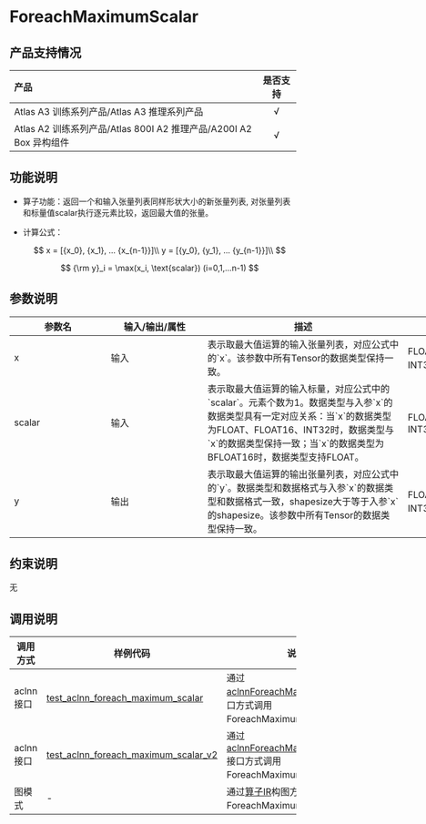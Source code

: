# ForeachMaximumScalar

## 产品支持情况

|产品             |  是否支持  |
|:-------------------------|:----------:|
|  <term>Atlas A3 训练系列产品/Atlas A3 推理系列产品</term>   |     √    |
|  <term>Atlas A2 训练系列产品/Atlas 800I A2 推理产品/A200I A2 Box 异构组件</term>     |     √    |

## 功能说明

- 算子功能：返回一个和输入张量列表同样形状大小的新张量列表, 对张量列表和标量值scalar执行逐元素比较，返回最大值的张量。

- 计算公式：

  $$
  x = [{x_0}, {x_1}, ... {x_{n-1}}]\\
  y = [{y_0}, {y_1}, ... {y_{n-1}}]\\
  $$

  $$
  {\rm y}_i = \max(x_i, \text{scalar}) (i=0,1,...n-1)
  $$

## 参数说明

<table style="undefined;table-layout: fixed; width: 1005px"><colgroup>
  <col style="width: 170px">
  <col style="width: 170px">
  <col style="width: 352px">
  <col style="width: 213px">
  <col style="width: 100px">
  </colgroup>
  <thead>
    <tr>
      <th>参数名</th>
      <th>输入/输出/属性</th>
      <th>描述</th>
      <th>数据类型</th>
      <th>数据格式</th>
    </tr></thead>
  <tbody>
    <tr>
      <td>x</td>
      <td>输入</td>
      <td>表示取最大值运算的输入张量列表，对应公式中的`x`。该参数中所有Tensor的数据类型保持一致。</td>
      <td>FLOAT32、FLOAT16、INT32、BFLOAT16</td>
      <td>ND</td>
    </tr>
    <tr>
      <td>scalar</td>
      <td>输入</td>
      <td>表示取最大值运算的输入标量，对应公式中的`scalar`。元素个数为1。数据类型与入参`x`的数据类型具有一定对应关系：当`x`的数据类型为FLOAT、FLOAT16、INT32时，数据类型与`x`的数据类型保持一致；当`x`的数据类型为BFLOAT16时，数据类型支持FLOAT。</td>
      <td>FLOAT32、FLOAT16、INT32</td>
      <td>ND</td>
    </tr>
    <tr>
      <td>y</td>
      <td>输出</td>
      <td>表示取最大值运算的输出张量列表，对应公式中的`y`。数据类型和数据格式与入参`x`的数据类型和数据格式一致，shapesize大于等于入参`x`的shapesize。该参数中所有Tensor的数据类型保持一致。</td>
      <td>FLOAT32、FLOAT16、INT32、BFLOAT16</td>
      <td>ND</td>
    </tr>
  </tbody></table>

## 约束说明

无

## 调用说明

| 调用方式   | 样例代码           | 说明                                         |
| ---------------- | --------------------------- | --------------------------------------------------- |
| aclnn接口  | [test_aclnn_foreach_maximum_scalar](examples/test_aclnn_foreach_maximum_scalar.cpp) | 通过[aclnnForeachMaximumScalar](docs/aclnnForeachMaximumScalar.md)接口方式调用ForeachMaximumScalar算子。 |
| aclnn接口  | [test_aclnn_foreach_maximum_scalar_v2](examples/test_aclnn_foreach_maximum_scalar_v2.cpp) | 通过[aclnnForeachMaximumScalarV2](docs/aclnnForeachMaximumScalarV2.md)接口方式调用ForeachMaximumScalar算子。 |
| 图模式 | -  | 通过[算子IR](op_graph/foreach_maximum_scalar_proto.h)构图方式调用ForeachMaximumScalar算子。         |

<!--[test_geir_foreach_maximum_scalar](examples/test_geir_foreach_maximum_scalar.cpp)-->